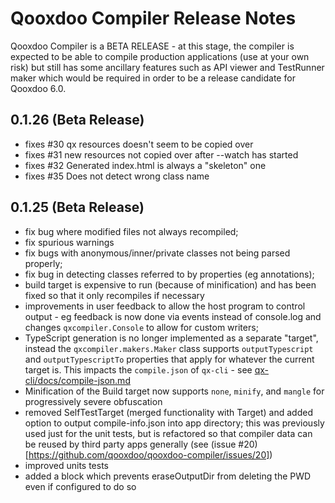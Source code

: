
# Qooxdoo Compiler Release Notes

Qooxdoo Compiler is a BETA RELEASE - at this stage, the compiler is expected to be able to compile production applications (use at your own risk) but still has some ancillary features such as API viewer and TestRunner maker which would be required in order to be a release candidate for Qooxdoo 6.0.


## 0.1.26 (Beta Release)
* fixes #30 qx resources doesn't seem to be copied over
* fixes #31 new resources not copied over after --watch has started
* fixes #32 Generated index.html is always a "skeleton" one
* fixes #35 Does not detect wrong class name


## 0.1.25 (Beta Release)
* fix bug where modified files not always recompiled;
* fix spurious warnings
* fix bugs with anonymous/inner/private classes not being parsed properly; 
* fix bug in detecting classes referred to by properties (eg annotations);
* build target is expensive to run (because of minification) and has been fixed so that it only recompiles if necessary
* improvements in user feedback to allow the host program to control output - eg feedback is now done via events instead of console.log and changes `qxcompiler.Console` to allow for custom writers;
* TypeScript generation is no longer implemented as a separate "target", instead the `qxcompiler.makers.Maker` class supports `outputTypescript` and `outputTypescriptTo` properties that apply for whatever the current target is.  This impacts the `compile.json` of `qx-cli` - see [qx-cli/docs/compile-json.md](https://github.com/qooxdoo/qooxdoo-cli/blob/master/docs/compile-json.md#typescript) 
* Minification of the Build target now supports `none`, `minify`, and `mangle` for progressively severe obfuscation
* removed SelfTestTarget (merged functionality with Target) and added option to output compile-info.json into app directory; this was previously used just for the unit tests, but is refactored so that compiler data can be reused by third party apps generally (see (issue #20)[https://github.com/qooxdoo/qooxdoo-compiler/issues/20]) 
* improved units tests
* added a block which prevents eraseOutputDir from deleting the PWD even if configured to do so

